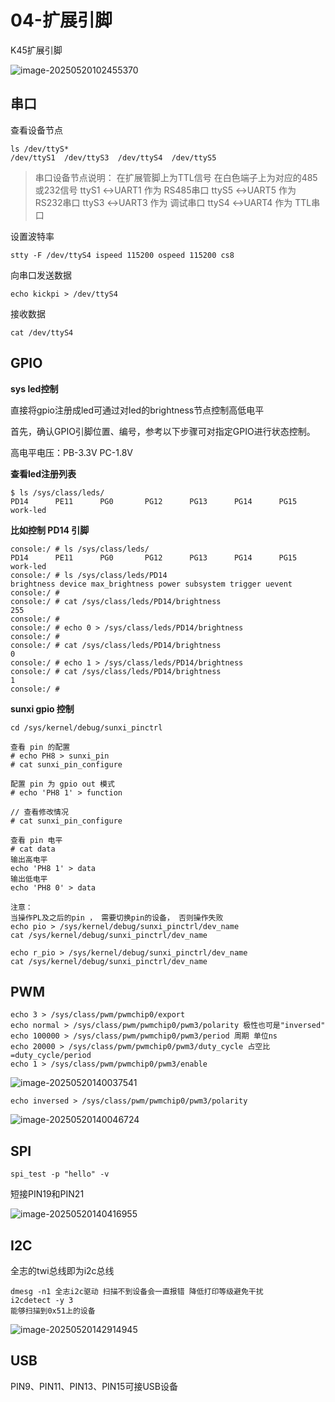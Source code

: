 # 04-扩展引脚

K45扩展引脚 

![image-20250520102455370](http://tanzhtanzh.oss-cn-shenzhen.aliyuncs.com/img/image-20250520102455370.png)



## 串口

查看设备节点

```shell
ls /dev/ttyS*
/dev/ttyS1  /dev/ttyS3  /dev/ttyS4  /dev/ttyS5
```

>串口设备节点说明：
>在扩展管脚上为TTL信号 在白色端子上为对应的485或232信号
>	ttyS1  ↔UART1 作为 RS485串口
>	ttyS5  ↔UART5 作为 RS232串口
>	ttyS3  ↔UART3 作为 调试串口
>	ttyS4  ↔UART4 作为 TTL串口


设置波特率

``` 
stty -F /dev/ttyS4 ispeed 115200 ospeed 115200 cs8
```

向串口发送数据

``` shell
echo kickpi > /dev/ttyS4
```

接收数据

``` shell
cat /dev/ttyS4
```



## GPIO

**sys led控制**

直接将gpio注册成led可通过对led的brightness节点控制高低电平

首先，确认GPIO引脚位置、编号，参考以下步骤可对指定GPIO进行状态控制。

高电平电压：PB-3.3V PC-1.8V

**查看led注册列表**

```shell
$ ls /sys/class/leds/
PD14      PE11      PG0       PG12      PG13      PG14      PG15      work-led
```



**比如控制 PD14 引脚**

```shell
console:/ # ls /sys/class/leds/
PD14      PE11      PG0       PG12      PG13      PG14      PG15      work-led
console:/ # ls /sys/class/leds/PD14
brightness device max_brightness power subsystem trigger uevent
console:/ #
console:/ # cat /sys/class/leds/PD14/brightness
255
console:/ #
console:/ # echo 0 > /sys/class/leds/PD14/brightness
console:/ #
console:/ # cat /sys/class/leds/PD14/brightness
0
console:/ # echo 1 > /sys/class/leds/PD14/brightness
console:/ # cat /sys/class/leds/PD14/brightness
1
console:/ #
```

**sunxi gpio 控制**

``` shell
cd /sys/kernel/debug/sunxi_pinctrl

查看 pin 的配置
# echo PH8 > sunxi_pin
# cat sunxi_pin_configure

配置 pin 为 gpio out 模式
# echo 'PH8 1' > function

// 查看修改情况				
# cat sunxi_pin_configure

查看 pin 电平
# cat data
输出高电平
echo 'PH8 1' > data
输出低电平
echo 'PH8 0' > data

注意：
当操作PL及之后的pin ， 需要切换pin的设备， 否则操作失败
echo pio > /sys/kernel/debug/sunxi_pinctrl/dev_name
cat /sys/kernel/debug/sunxi_pinctrl/dev_name

echo r_pio > /sys/kernel/debug/sunxi_pinctrl/dev_name
cat /sys/kernel/debug/sunxi_pinctrl/dev_name
```



## PWM

``` shell
echo 3 > /sys/class/pwm/pwmchip0/export
echo normal > /sys/class/pwm/pwmchip0/pwm3/polarity 极性也可是"inversed"
echo 100000 > /sys/class/pwm/pwmchip0/pwm3/period 周期 单位ns
echo 20000 > /sys/class/pwm/pwmchip0/pwm3/duty_cycle 占空比=duty_cycle/period
echo 1 > /sys/class/pwm/pwmchip0/pwm3/enable
```

![image-20250520140037541](http://tanzhtanzh.oss-cn-shenzhen.aliyuncs.com/img/image-20250520140037541.png)

``` shell
echo inversed > /sys/class/pwm/pwmchip0/pwm3/polarity
```

![image-20250520140046724](http://tanzhtanzh.oss-cn-shenzhen.aliyuncs.com/img/image-20250520140046724.png)

## SPI

``` shell
spi_test -p "hello" -v
```

短接PIN19和PIN21

![image-20250520140416955](http://tanzhtanzh.oss-cn-shenzhen.aliyuncs.com/img/image-20250520140416955.png)



## I2C

全志的twi总线即为i2c总线

``` 
dmesg -n1 全志i2c驱动 扫描不到设备会一直报错 降低打印等级避免干扰
i2cdetect -y 3
能够扫描到0x51上的设备
```

![image-20250520142914945](http://tanzhtanzh.oss-cn-shenzhen.aliyuncs.com/img/image-20250520142914945.png)

## USB

PIN9、PIN11、PIN13、PIN15可接USB设备

